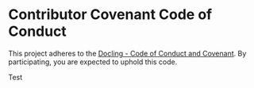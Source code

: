 # Contributor Covenant Code of Conduct

This project adheres to the [Docling - Code of Conduct and Covenant](https://github.com/docling-project/community/blob/main/CODE_OF_CONDUCT.md). By participating, you are expected to uphold this code.


Test
